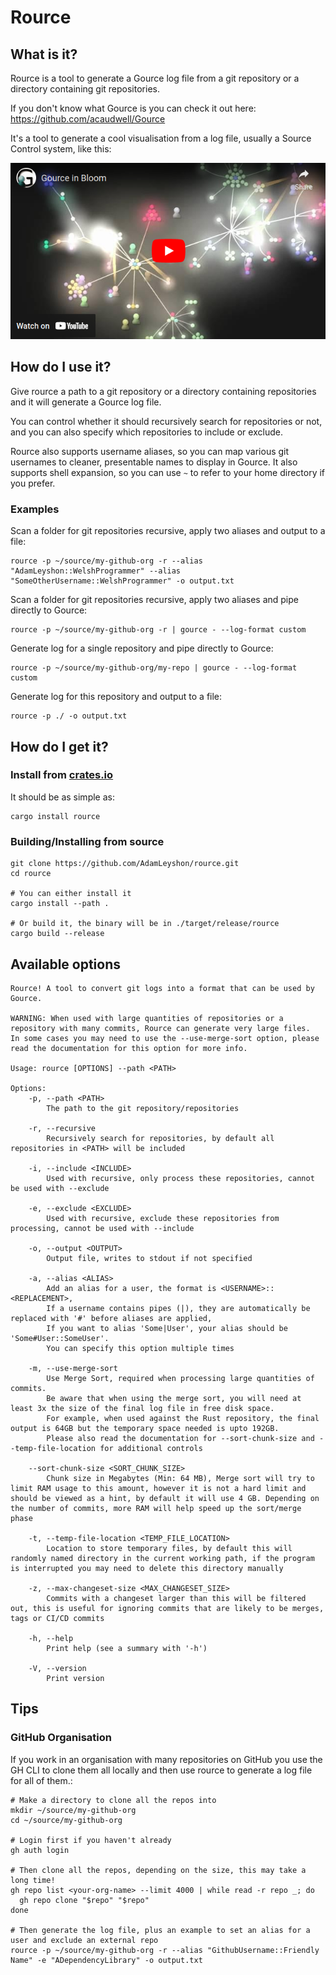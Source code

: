 # Rource

## What is it?
Rource is a tool to generate a Gource log file from a git repository or a directory containing git repositories.

If you don't know what Gource is you can check it out here: https://github.com/acaudwell/Gource

It's a tool to generate a cool visualisation from a log file, usually a Source Control system, like this:

[![Gource Video](gource.png)](https://youtu.be/NjUuAuBcoqs)

## How do I use it?

Give rource a path to a git repository or a directory containing repositories and it will generate a Gource log file.

You can control whether it should recursively search for repositories or not, and you can also specify which
repositories to include or exclude.

Rource also supports username aliases, so you can map various git usernames to cleaner, presentable names to display in
Gource.
It also supports shell expansion, so you can use `~` to refer to your home directory if you prefer.

### Examples

Scan a folder for git repositories recursive, apply two aliases and output to a file:

```shell
rource -p ~/source/my-github-org -r --alias "AdamLeyshon::WelshProgrammer" --alias "SomeOtherUsername::WelshProgrammer" -o output.txt
```

Scan a folder for git repositories recursive, apply two aliases and pipe directly to Gource:

```shell
rource -p ~/source/my-github-org -r | gource - --log-format custom
```

Generate log for a single repository and pipe directly to Gource:

```shell
rource -p ~/source/my-github-org/my-repo | gource - --log-format custom
```

Generate log for this repository and output to a file:

```shell
rource -p ./ -o output.txt
```

## How do I get it?

### Install from [crates.io](https://crates.io/)

It should be as simple as:

```shell
cargo install rource
```

### Building/Installing from source

```shell
git clone https://github.com/AdamLeyshon/rource.git 
cd rource

# You can either install it
cargo install --path .

# Or build it, the binary will be in ./target/release/rource
cargo build --release
```

## Available options

    Rource! A tool to convert git logs into a format that can be used by Gource.
    
    WARNING: When used with large quantities of repositories or a repository with many commits, Rource can generate very large files.
    In some cases you may need to use the --use-merge-sort option, please read the documentation for this option for more info.

    Usage: rource [OPTIONS] --path <PATH>
    
    Options:
        -p, --path <PATH>
            The path to the git repository/repositories
        
        -r, --recursive
            Recursively search for repositories, by default all repositories in <PATH> will be included
        
        -i, --include <INCLUDE>
            Used with recursive, only process these repositories, cannot be used with --exclude
        
        -e, --exclude <EXCLUDE>
            Used with recursive, exclude these repositories from processing, cannot be used with --include
        
        -o, --output <OUTPUT>
            Output file, writes to stdout if not specified
        
        -a, --alias <ALIAS>
            Add an alias for a user, the format is <USERNAME>::<REPLACEMENT>,
            If a username contains pipes (|), they are automatically be replaced with '#' before aliases are applied,
            If you want to alias 'Some|User', your alias should be 'Some#User::SomeUser'.
            You can specify this option multiple times
        
        -m, --use-merge-sort
            Use Merge Sort, required when processing large quantities of commits.
            Be aware that when using the merge sort, you will need at least 3x the size of the final log file in free disk space.
            For example, when used against the Rust repository, the final output is 64GB but the temporary space needed is upto 192GB.
            Please also read the documentation for --sort-chunk-size and --temp-file-location for additional controls
        
        --sort-chunk-size <SORT_CHUNK_SIZE>
            Chunk size in Megabytes (Min: 64 MB), Merge sort will try to limit RAM usage to this amount, however it is not a hard limit and should be viewed as a hint, by default it will use 4 GB. Depending on the number of commits, more RAM will help speed up the sort/merge phase
        
        -t, --temp-file-location <TEMP_FILE_LOCATION>
            Location to store temporary files, by default this will randomly named directory in the current working path, if the program is interrupted you may need to delete this directory manually
        
        -z, --max-changeset-size <MAX_CHANGESET_SIZE>
            Commits with a changeset larger than this will be filtered out, this is useful for ignoring commits that are likely to be merges, tags or CI/CD commits
        
        -h, --help
            Print help (see a summary with '-h')
        
        -V, --version
            Print version


## Tips

### GitHub Organisation

If you work in an organisation with many repositories on GitHub you use the GH CLI to clone them all locally and
then use rource to generate a log file for all of them.:

```shell
# Make a directory to clone all the repos into
mkdir ~/source/my-github-org
cd ~/source/my-github-org

# Login first if you haven't already
gh auth login

# Then clone all the repos, depending on the size, this may take a long time!
gh repo list <your-org-name> --limit 4000 | while read -r repo _; do
  gh repo clone "$repo" "$repo"                                                         
done

# Then generate the log file, plus an example to set an alias for a user and exclude an external repo 
rource -p ~/source/my-github-org -r --alias "GithubUsername::Friendly Name" -e "ADependencyLibrary" -o output.txt
```
